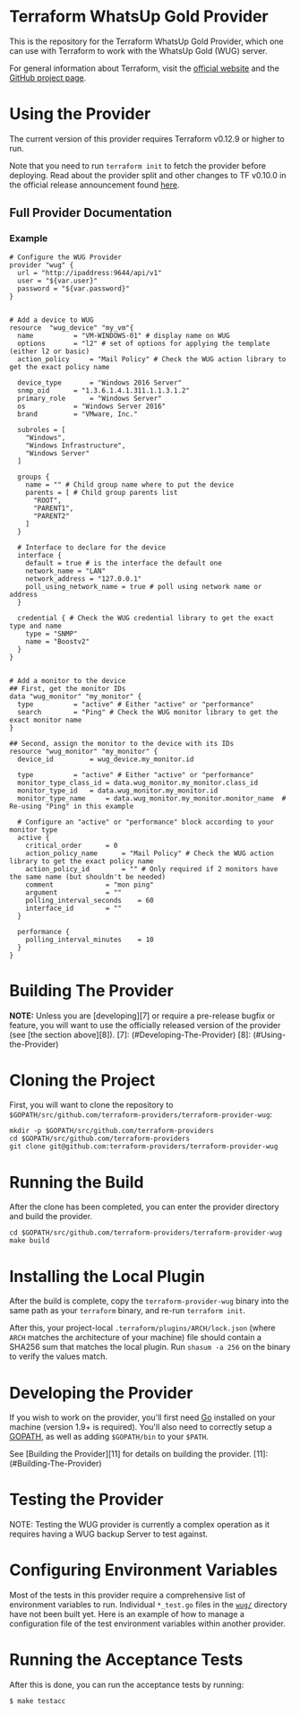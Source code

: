 # Terraform WhatsUp Gold Provider

This is the repository for the Terraform WhatsUp Gold Provider, which one can use
with Terraform to work with the WhatsUp Gold (WUG) server.

For general information about Terraform, visit the [official website][3] and the
[GitHub project page][4].

[3]: https://terraform.io/
[4]: https://github.com/hashicorp/terraform


# Using the Provider

The current version of this provider requires Terraform v0.12.9 or higher to
run.

Note that you need to run `terraform init` to fetch the provider before
deploying. Read about the provider split and other changes to TF v0.10.0 in the
official release announcement found [here][4].

[4]: https://www.hashicorp.com/blog/hashicorp-terraform-0-10/


## Full Provider Documentation

### Example
```hcl
# Configure the WUG Provider
provider "wug" {
  url = "http://ipaddress:9644/api/v1"
  user = "${var.user}"
  password = "${var.password}"
}


# Add a device to WUG
resource  "wug_device" "my_vm"{
  name 			= "VM-WINDOWS-01" # display name on WUG
  options 		= "l2" # set of options for applying the template (either l2 or basic)
  action_policy 	= "Mail Policy" # Check the WUG action library to get the exact policy name

  device_type 		= "Windows 2016 Server"
  snmp_oid 		= "1.3.6.1.4.1.311.1.1.3.1.2"
  primary_role 		= "Windows Server"
  os 			= "Windows Server 2016"
  brand 		= "VMware, Inc."
  
  subroles = [
    "Windows",
    "Windows Infrastructure",
    "Windows Server"
  ]

  groups {
    name = "" # Child group name where to put the device
    parents = [ # Child group parents list
      "ROOT",
      "PARENT1",
      "PARENT2"
    ]
  }

  # Interface to declare for the device
  interface {
    default = true # is the interface the default one
    network_name = "LAN"
    network_address = "127.0.0.1"
    poll_using_network_name = true # poll using network name or address
  }

  credential { # Check the WUG credential library to get the exact type and name
    type = "SNMP"
    name = "Boostv2"
  }
}


# Add a monitor to the device
## First, get the monitor IDs
data "wug_monitor" "my_monitor" {
  type 			= "active" # Either "active" or "performance"
  search	 	= "Ping" # Check the WUG monitor library to get the exact monitor name
}

## Second, assign the monitor to the device with its IDs
resource "wug_monitor" "my_monitor" {
  device_id 		= wug_device.my_monitor.id

  type 			= "active" # Either "active" or "performance"
  monitor_type_class_id = data.wug_monitor.my_monitor.class_id
  monitor_type_id 	= data.wug_monitor.my_monitor.id
  monitor_type_name 	= data.wug_monitor.my_monitor.monitor_name	# Re-using "Ping" in this example
  
  # Configure an "active" or "performance" block according to your monitor type
  active {
    critical_order 		= 0
    action_policy_name 		= "Mail Policy" # Check the WUG action library to get the exact policy name
    action_policy_id 		= "" # Only required if 2 monitors have the same name (but shouldn't be needed)
    comment 			= "mon ping"
    argument 			= ""
    polling_interval_seconds 	= 60
    interface_id 		= ""
  }

  performance {
    polling_interval_minutes	= 10
  }
}

```



# Building The Provider

**NOTE:** Unless you are [developing][7] or require a pre-release bugfix or feature,
you will want to use the officially released version of the provider (see [the
section above][8]).
[7]: (#Developing-The-Provider)
[8]: (#Using-the-Provider)

# Cloning the Project
First, you will want to clone the repository to `$GOPATH/src/github.com/terraform-providers/terraform-provider-wug`:

```
mkdir -p $GOPATH/src/github.com/terraform-providers
cd $GOPATH/src/github.com/terraform-providers
git clone git@github.com:terraform-providers/terraform-provider-wug

```

# Running the Build
After the clone has been completed, you can enter the provider directory and build the provider.

```
cd $GOPATH/src/github.com/terraform-providers/terraform-provider-wug
make build

```

# Installing the Local Plugin
After the build is complete, copy the `terraform-provider-wug` binary into the same path as your `terraform` binary, and re-run `terraform init`.

After this, your project-local `.terraform/plugins/ARCH/lock.json` (where `ARCH` matches the architecture of your machine) file should contain a SHA256 sum that matches the local plugin. Run `shasum -a 256` on the binary to verify the values match.

# Developing the Provider
If you wish to work on the provider, you'll first need [Go][9] installed on your machine (version 1.9+ is required). You'll also need to correctly setup a [GOPATH][10], as well as adding `$GOPATH/bin` to your `$PATH`.

[9]:https://golang.org/
[10]:https://golang.org/doc/code.html#GOPATH
See [Building the Provider][11] for details on building the provider.
[11]: (#Building-The-Provider)


# Testing the Provider
NOTE: Testing the WUG provider is currently a complex operation as it requires having a WUG backup Server to test against.

# Configuring Environment Variables
Most of the tests in this provider require a comprehensive list of environment variables to run. Individual `*_test.go` files in the [`wug/`][12] directory have not been built yet. 
Here is an example of how to manage a configuration file of the test environment variables within another provider.

[12]: https://github.com/nerimcloud/terraform-provider-wug

# Running the Acceptance Tests

After this is done, you can run the acceptance tests by running:

```
$ make testacc

```
